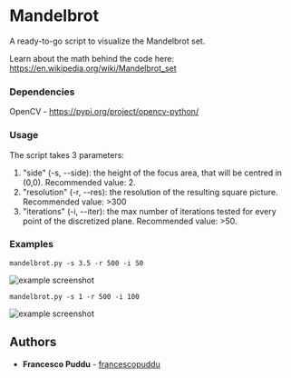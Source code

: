 # Mandelbrot

A ready-to-go script to visualize the Mandelbrot set.

Learn about the math behind the code here: https://en.wikipedia.org/wiki/Mandelbrot_set

### Dependencies
OpenCV - https://pypi.org/project/opencv-python/

### Usage
The script takes 3 parameters:
1. "side" (-s, --side): the height of the focus area, that will be centred in (0,0). Recommended value: 2. 
2. "resolution" (-r, --res): the resolution of the resulting square picture. Recommended value: >300
3. "iterations" (-i, --iter): the max number of iterations tested for every point of the discretized plane. Recommended value: >50.


### Examples

```
mandelbrot.py -s 3.5 -r 500 -i 50
```
![example screenshot](https://i.imgur.com/1GbS5BB.png)




```
mandelbrot.py -s 1 -r 500 -i 100
```
![example screenshot](https://i.imgur.com/TPxfUpS.png)


## Authors

* **Francesco Puddu** - [francescopuddu](https://github.com/francescopuddu)
